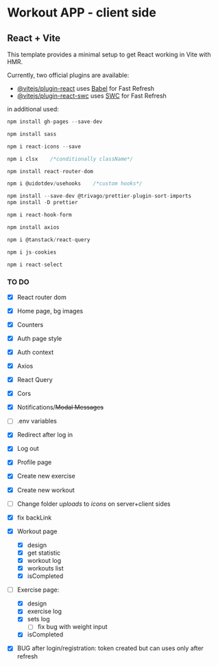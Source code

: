 # Workout APP - client side

## React + Vite

This template provides a minimal setup to get React working in Vite with HMR.

Currently, two official plugins are available:

- [@vitejs/plugin-react](https://github.com/vitejs/vite-plugin-react/blob/main/packages/plugin-react/README.md) uses [Babel](https://babeljs.io/) for Fast Refresh
- [@vitejs/plugin-react-swc](https://github.com/vitejs/vite-plugin-react-swc) uses [SWC](https://swc.rs/) for Fast Refresh

in additional used:
``` js
npm install gh-pages --save-dev

npm install sass

npm i react-icons --save

npm i clsx    /*conditionally className*/

npm install react-router-dom

npm i @uidotdev/usehooks    /*custom hooks*/

npm install --save-dev @trivago/prettier-plugin-sort-imports
npm install -D prettier

npm i react-hook-form

npm install axios

npm i @tanstack/react-query

npm i js-cookies

npm i react-select
```

### TO DO

- [x] React router dom
- [x] Home page, bg images
- [x] Counters
- [x] Auth page style
- [x] Auth context
-	[x] Axios
-	[x] React Query
- [x] Cors
- [x] Notifications/~~Modal Messages~~
- [ ] .env variables
- [x] Redirect after log in
- [x] Log out
- [x] Profile page
- [x] Create new exercise
- [x] Create new workout
- [ ] Change folder *uploads* to *icons* on server+client sides
- [x] fix backLink
- [x] Workout page
  - [x] design
  - [x] get statistic
  - [x] workout log
  - [x] workouts list
  - [x] isCompleted
- [ ] Exercise page:
  - [x] design
  - [x] exercise log
  - [x] sets log
    - [ ] fix bug with weight input
  - [x] isCompleted
- [x] BUG after login/registration: token created but can uses only after refresh


